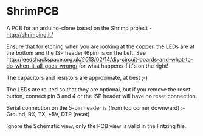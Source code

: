 ShrimPCB
========

A PCB for an arduino-clone based on the Shrimp project - http://shrimping.it/

Ensure that for etching when you are looking at the copper, the LEDs are at the bottom and the ISP header (6pin) is on the Left.  See http://leedshackspace.org.uk/2013/02/14/diy-circuit-boards-and-what-to-do-when-it-all-goes-wrong/ for what happens if it's on the right!

The capacitors and resistors are approximate, at best ;-)

The LEDs are routed so that they are optional, but if you remove the reset button, connect pin 3 and 4 or the ISP header will have no reset connection.

Serial connection on the 5-pin header is (from top corner downward) :- Ground, RX, TX, +5V, DTR (reset)

Ignore the Schematic view, only the PCB view is valid in the Fritzing file.